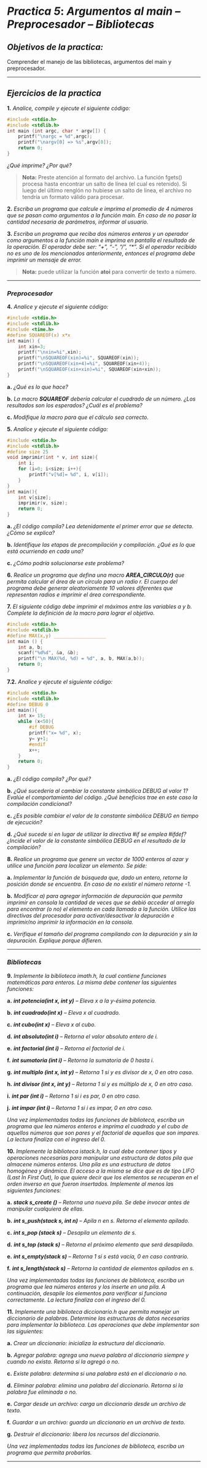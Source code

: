 # ***Practica 5***: *Argumentos al main – Preprocesador – Bibliotecas*

## ***Objetivos de la practica:***
Comprender el manejo de las bibliotecas, argumentos del main y preprocesador.
___
## ***Ejercicios de la practica***

**1.** *Analice, compile y ejecute el siguiente código:*

```C
#include <stdio.h>
#include <stdlib.h>
int main (int argc, char * argv[]) {
    printf("\nargc = %d",argc);
    printf("\nargv[0] => %s",argv[0]);
    return 0;
}
```

*¿Qué imprime? ¿Por qué?*

> **Nota:** Preste atención al formato del archivo. La función fgets() procesa hasta encontrar un salto de línea (el cual es retenido). Si luego del último renglón no hubiese un salto de línea, el archivo no tendría un formato válido para procesar.

**2.** *Escriba un programa que calcule e imprima el promedio de 4 números que se pasan como argumentos a la función main. En caso de no pasar la cantidad necesaria de parámetros, informar al usuario.*

**3.** *Escriba un programa que reciba dos números enteros y un operador como argumentos a la función main e imprima en pantalla el resultado de la operación. El operador debe ser: “+”, “-”, “/”, “\*”. Si el operador recibido no es uno de los mencionados anteriormente, entonces el programa debe imprimir un mensaje de error.*

> **Nota:** puede utilizar la función **atoi** para convertir de texto a número.

___

### ***Preprocesador***

**4.** *Analice y ejecute el siguiente código:*

```C
#include <stdio.h>
#include <stdlib.h>
#include <time.h>
#define SQUAREOF(x) x*x
int main() {
    int xin=3;
    printf("\nxin=%i",xin);
    printf("\nSQUAREOF(xin)=%i", SQUAREOF(xin));
    printf("\nSQUAREOF(xin+4)=%i", SQUAREOF(xin+4));
    printf("\nSQUAREOF(xin+xin)=%i", SQUAREOF(xin+xin));
}
```
**a.** *¿Qué es lo que hace?*

**b.** *La macro **SQUAREOF** debería calcular el cuadrado de un número. ¿Los resultados son los esperados? ¿Cuál es el problema?*

**c.** *Modifique la macro para que el cálculo sea correcto.*

**5.** *Analice y ejecute el siguiente código:*

```C
#include <stdio.h>
#include <stdlib.h>
#define size 25
void imprimir(int * v, int size){
    int i;
    for (i=0; i<size; i++){
        printf("v[%d]= %d", i, v[i]);
    }
}
int main(){
    int v[size];
    imprimir(v, size);
    return 0;
}
```
**a.** *¿El código compila? Lea detenidamente el primer error que se detecta. ¿Cómo se explica?*

**b.** *Identifique las etapas de precompilación y compilación. ¿Qué es lo que está ocurriendo en cada una?*

**c.** *¿Cómo podría solucionarse este problema?*


**6.** *Realice un programa que defina una macro **AREA_CIRCULO(r)** que permita calcular el área de un círculo para un radio r. El cuerpo del programa debe generar aleatoriamente 10 valores diferentes que representan radios e imprimir el área correspondiente.*

**7.** *El siguiente código debe imprimir el máximos entre las variables a y b. Complete la definición de la macro para lograr el objetivo.*
```C
#include <stdio.h>
#include <stdlib.h>
#define MAX(x,y) ___________________
int main () {
    int a, b;
    scanf("%d%d", &a, &b);
    printf("\n MAX(%d, %d) = %d", a, b, MAX(a,b));
    return 0;
}
```
**7.2.** *Analice y ejecute el siguiente código:*
```C
#include <stdio.h>
#include <stdlib.h>
#define DEBUG 0
int main(){
    int x= 15;
    while (x<50){
        #if DEBUG
        printf("x= %d", x);
        y= y+1;
        #endif
        x++;
    }
    return 0;
}
```
**a.** *¿El código compila? ¿Por qué?*

**b.** *¿Qué sucedería al cambiar la constante simbólica DEBUG al valor 1? Evalúe el comportamiento del código. ¿Qué beneficios trae en este caso la compilación condicional?*

**c.** *¿Es posible cambiar el valor de la constante simbólica DEBUG en tiempo de ejecución?*

**d.** *¿Qué sucede si en lugar de utilizar la directiva #if se emplea #ifdef? ¿Incide el valor de la constante simbólica DEBUG en el resultado de la compilación?*

**8.** *Realice un programa que genere un vector de 1000 enteros al azar y utilice una función para localizar un elemento. Se pide:*

**a.** *Implementar la función de búsqueda que, dado un entero, retorne la posición donde se encuentra. En caso de no existir el número retorne -1.*

**b.** *Modificar a) para agregar información de depuración que permita imprimir en consola la cantidad de veces que se debió acceder al arreglo para encontrar (o no) el elemento en cada llamado a la función. Utilice las directivas del procesador para activar/desactivar la depuración e imprimir/no imprimir la información en la consola.*

**c.** *Verifique el tamaño del programa compilando con la depuración y sin la depuración. Explique porque difieren.*

___

### ***Bibliotecas***

**9.** *Implemente la biblioteca imath.h, la cual contiene funciones matemáticas para enteros. La misma debe contener las siguientes funciones:*

**a.** ***int potencia(int x, int y)** – Eleva x a la y-ésima potencia.*

**b.** ***int cuadrado(int x)** – Eleva x al cuadrado.*

**c.** ***int cubo(int x)** – Eleva x al cubo.*

**d.** ***int absoluto(int i)** – Retorna el valor absoluto entero de i.*

**e.** ***int factorial (int i)** – Retorna el factorial de i.*

**f.** ***int sumatoria (int i)** – Retorna la sumatoria de 0 hasta i.*

**g.** ***int multiplo (int x, int y)** – Retorna 1 si y es divisor de x, 0 en otro caso.*

**h.** ***int divisor (int x, int y)** – Retorna 1 si y es múltiplo de x, 0 en otro caso.*

**i.** ***int par (int i)** – Retorna 1 si i es par, 0 en otro caso.*

**j.** ***int impar (int i)** – Retorna 1 si i es impar, 0 en otro caso.*

*Una vez implementadas todas las funciones de biblioteca, escriba un programa que lea números enteros e imprima el cuadrado y el cubo de aquellos números que son pares y el factorial de aquellos que son impares. La lectura finaliza con el ingreso del 0.*

**10.** *Implemente la biblioteca istack.h, la cual debe contener tipos y operaciones necesarias para manipular una estructura de datos pila que almacene números enteros. Una pila es una estructura de datos homogénea y dinámica. El acceso a la misma se dice que es de tipo LIFO (Last In First Out), lo que quiere decir que los elementos se recuperan en el orden inverso en que fueron insertados. Implemente al menos las siguientes funciones:*

**a.** ***stack s_create ()** – Retorna una nueva pila. Se debe invocar antes de manipular cualquiera de ellas.*

**b.** ***int s_push(stack s, int n)** – Apila n en s. Retorna el elemento apilado.*

**c.** ***int s_pop (stack s)** – Desapila un elemento de s.*

**d.** ***int s_top (stack s)** – Retorna el próximo elemento que será desapilado.*

**e.** ***int s_empty(stack s)** – Retorna 1 si s está vacía, 0 en caso contrario.*

**f.** ***int s_length(stack s)** – Retorna la cantidad de elementos apilados en s.*

*Una vez implementadas todas las funciones de biblioteca, escriba un programa que lea números enteros y los inserte en una pila. A continuación, desapile los elementos para verificar si funciona correctamente. La lectura finaliza con el ingreso del 0.*

**11.** *Implemente una biblioteca diccionario.h que permita manejar un diccionario de palabras. Determine las estructuras de datos necesarias para implementar la biblioteca. Las operaciones que debe implementar son las siguientes:*

**a.** *Crear un diccionario: inicializa la estructura del diccionario.*

**b.** *Agregar palabra: agrega una nueva palabra al diccionario siempre y cuando no exista. Retorna si la agregó o no.*

**c.** *Existe palabra: determina si una palabra está en el diccionario o no.*

**d.** *Eliminar palabra: elimina una palabra del diccionario. Retorna si la palabra fue eliminada o no.*

**e.** *Cargar desde un archivo: carga un diccionario desde un archivo de texto.*

**f.** *Guardar a un archivo: guarda un diccionario en un archivo de texto.*

**g.** *Destruir el diccionario: libera los recursos del diccionario.*

*Una vez implementadas todas las funciones de biblioteca, escriba un programa que permita probarlas.*
___
